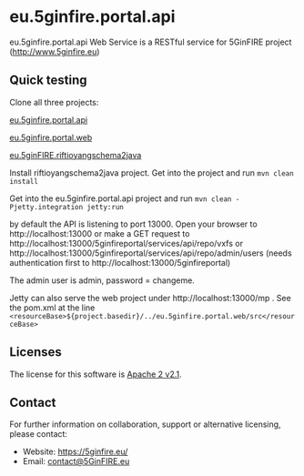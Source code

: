 eu.5ginfire.portal.api
==========

eu.5ginfire.portal.api Web Service is a RESTful service for 5GinFIRE project  (http://www.5ginfire.eu)


Quick testing
--------
Clone all three projects:

[eu.5ginfire.portal.api](https://github.com/5GinFIRE/eu.5ginfire.portal.api)

[eu.5ginfire.portal.web](https://github.com/5GinFIRE/eu.5ginfire.portal.web)

[eu.5ginFIRE.riftioyangschema2java](https://github.com/5GinFIRE/eu.5ginFIRE.riftioyangschema2java)


Install riftioyangschema2java project. Get into the project and run
`mvn clean install`

Get into the eu.5ginfire.portal.api project and run
`mvn clean -Pjetty.integration jetty:run`

by default the API is listening to port 13000. 
Open your browser to http://localhost:13000 or make a GET request to 
http://localhost:13000/5ginfireportal/services/api/repo/vxfs
or 
http://localhost:13000/5ginfireportal/services/api/repo/admin/users (needs authentication first to http://localhost:13000/5ginfireportal)

The admin user is admin, password = changeme.

Jetty can also serve the web project under http://localhost:13000/mp . See the pom.xml at the line
`<resourceBase>${project.basedir}/../eu.5ginfire.portal.web/src</resourceBase>`


Licenses
--------

The license for this software is [Apache 2 v2.1](./src/license/header.txt).

Contact
-------

For further information on collaboration, support or alternative licensing, please contact:

* Website: https://5ginfire.eu/ 
* Email: contact@5GinFIRE.eu

